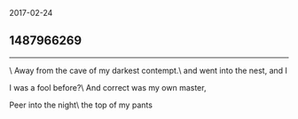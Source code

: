 2017-02-24

## 1487966269

---
\\
Away from the cave of my darkest contempt.\\
and went into the nest, and I

I was a fool before?\\
And correct was my own master,

Peer into the night\\
the top of my pants
